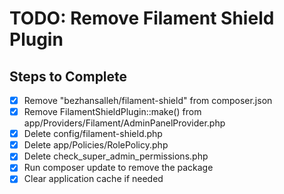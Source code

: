 # TODO: Remove Filament Shield Plugin

## Steps to Complete
- [x] Remove "bezhansalleh/filament-shield" from composer.json
- [x] Remove FilamentShieldPlugin::make() from app/Providers/Filament/AdminPanelProvider.php
- [x] Delete config/filament-shield.php
- [x] Delete app/Policies/RolePolicy.php
- [x] Delete check_super_admin_permissions.php
- [x] Run composer update to remove the package
- [x] Clear application cache if needed
